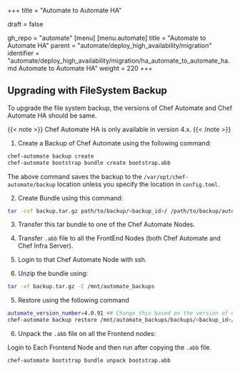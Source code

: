 +++
title = "Automate to Automate HA"

draft = false

gh_repo = "automate"
[menu]
  [menu.automate]
    title = "Automate to Automate HA"
    parent = "automate/deploy_high_availability/migration"
    identifier = "automate/deploy_high_availability/migration/ha_automate_to_automate_ha.md Automate to Automate HA"
    weight = 220
+++
 
## Upgrading with FileSystem Backup

To upgrade the file system backup, the versions of Chef Automate and Chef Automate HA should be same.

{{< note >}} Chef Automate HA is only available in version 4.x. {{< /note >}}

1. Create a Backup of Chef Automate using the following command:

```bash
chef-automate backup create
chef-automate bootstrap bundle create bootstrap.abb
```

The above command saves the backup to the `/var/opt/chef-automate/backup` location unless you specify the location in `config.toml`.

2. Create Bundle using this command:

```bash
tar -cvf backup.tar.gz path/to/backup/<backup_id>/ /path/to/backup/automatebackup-elasticsearch/ /path/to/backup/.tmp/
```

3. Transfer this tar bundle to one of the Chef Automate Nodes.

4. Transfer `.abb` file to all the FrontEnd Nodes (both Chef Automate and Chef Infra Server).

5. Login to that Chef Automate Node with ssh.

6. Unzip the bundle using:

```bash
tar -xf backup.tar.gz -C /mnt/automate_backups
```

5. Restore using the following command

```bash
automate_version_number=4.0.91 ## Change this based on the version of Chef Automate running.
chef-automate backup restore /mnt/automate_backups/backups/<backup_id>/ --patch-config /etc/chef-automate/config.toml --airgap-bundle /var/tmp/frontend-${automate_version_number}.aib --skip-preflight
```

6. Unpack the `.abb` file on all the Frontend nodes:

Login to Each Frontend Node and then run after copying the `.abb` file.

```bash
chef-automate bootstrap bundle unpack bootstrap.abb
```
